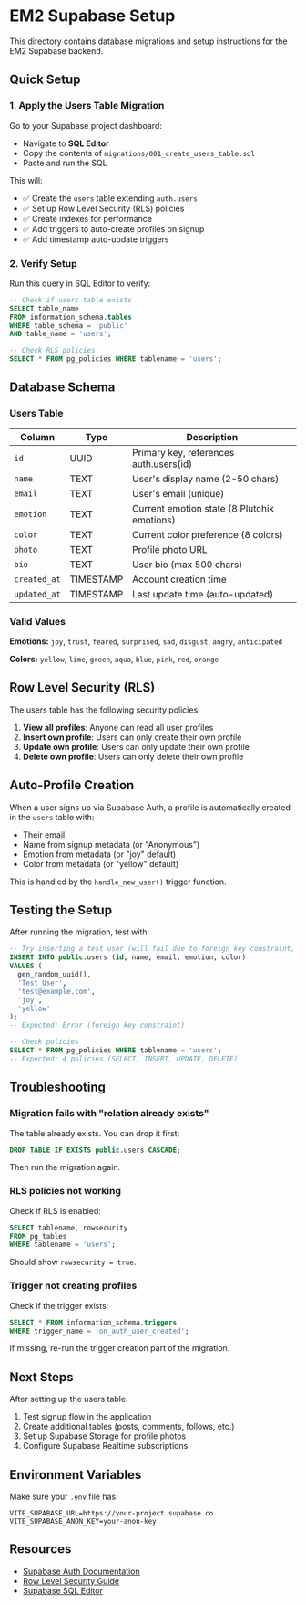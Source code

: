 # EM2 Supabase Setup

This directory contains database migrations and setup instructions for the EM2 Supabase backend.

## Quick Setup

### 1. Apply the Users Table Migration

Go to your Supabase project dashboard:
- Navigate to **SQL Editor**
- Copy the contents of `migrations/001_create_users_table.sql`
- Paste and run the SQL

This will:
- ✅ Create the `users` table extending `auth.users`
- ✅ Set up Row Level Security (RLS) policies
- ✅ Create indexes for performance
- ✅ Add triggers to auto-create profiles on signup
- ✅ Add timestamp auto-update triggers

### 2. Verify Setup

Run this query in SQL Editor to verify:

```sql
-- Check if users table exists
SELECT table_name
FROM information_schema.tables
WHERE table_schema = 'public'
AND table_name = 'users';

-- Check RLS policies
SELECT * FROM pg_policies WHERE tablename = 'users';
```

## Database Schema

### Users Table

| Column | Type | Description |
|--------|------|-------------|
| `id` | UUID | Primary key, references auth.users(id) |
| `name` | TEXT | User's display name (2-50 chars) |
| `email` | TEXT | User's email (unique) |
| `emotion` | TEXT | Current emotion state (8 Plutchik emotions) |
| `color` | TEXT | Current color preference (8 colors) |
| `photo` | TEXT | Profile photo URL |
| `bio` | TEXT | User bio (max 500 chars) |
| `created_at` | TIMESTAMP | Account creation time |
| `updated_at` | TIMESTAMP | Last update time (auto-updated) |

### Valid Values

**Emotions:** `joy`, `trust`, `feared`, `surprised`, `sad`, `disgust`, `angry`, `anticipated`

**Colors:** `yellow`, `lime`, `green`, `aqua`, `blue`, `pink`, `red`, `orange`

## Row Level Security (RLS)

The users table has the following security policies:

1. **View all profiles**: Anyone can read all user profiles
2. **Insert own profile**: Users can only create their own profile
3. **Update own profile**: Users can only update their own profile
4. **Delete own profile**: Users can only delete their own profile

## Auto-Profile Creation

When a user signs up via Supabase Auth, a profile is automatically created in the `users` table with:
- Their email
- Name from signup metadata (or "Anonymous")
- Emotion from metadata (or "joy" default)
- Color from metadata (or "yellow" default)

This is handled by the `handle_new_user()` trigger function.

## Testing the Setup

After running the migration, test with:

```sql
-- Try inserting a test user (will fail due to foreign key constraint, which is good)
INSERT INTO public.users (id, name, email, emotion, color)
VALUES (
  gen_random_uuid(),
  'Test User',
  'test@example.com',
  'joy',
  'yellow'
);
-- Expected: Error (foreign key constraint)

-- Check policies
SELECT * FROM pg_policies WHERE tablename = 'users';
-- Expected: 4 policies (SELECT, INSERT, UPDATE, DELETE)
```

## Troubleshooting

### Migration fails with "relation already exists"

The table already exists. You can drop it first:

```sql
DROP TABLE IF EXISTS public.users CASCADE;
```

Then run the migration again.

### RLS policies not working

Check if RLS is enabled:

```sql
SELECT tablename, rowsecurity
FROM pg_tables
WHERE tablename = 'users';
```

Should show `rowsecurity = true`.

### Trigger not creating profiles

Check if the trigger exists:

```sql
SELECT * FROM information_schema.triggers
WHERE trigger_name = 'on_auth_user_created';
```

If missing, re-run the trigger creation part of the migration.

## Next Steps

After setting up the users table:

1. Test signup flow in the application
2. Create additional tables (posts, comments, follows, etc.)
3. Set up Supabase Storage for profile photos
4. Configure Supabase Realtime subscriptions

## Environment Variables

Make sure your `.env` file has:

```env
VITE_SUPABASE_URL=https://your-project.supabase.co
VITE_SUPABASE_ANON_KEY=your-anon-key
```

## Resources

- [Supabase Auth Documentation](https://supabase.com/docs/guides/auth)
- [Row Level Security Guide](https://supabase.com/docs/guides/auth/row-level-security)
- [Supabase SQL Editor](https://supabase.com/docs/guides/database/overview)
